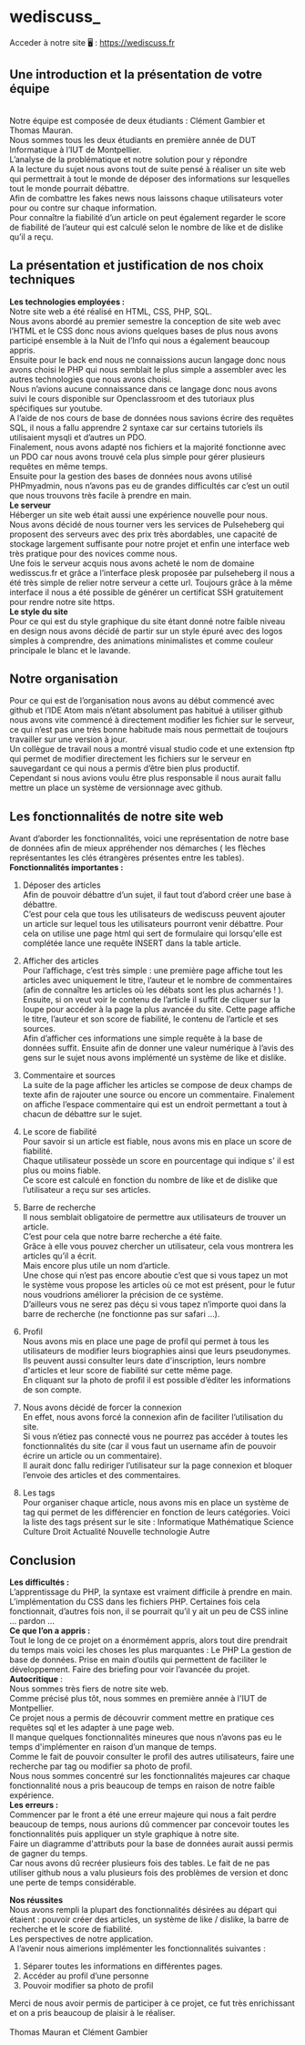 
# wediscuss_

 Acceder à notre site 🖥 : https://wediscuss.fr

## Une introduction et la présentation de votre équipe

 <br>
Notre équipe est composée de deux étudiants : Clément Gambier et Thomas Mauran. <br>
Nous sommes tous les deux étudiants en première année de DUT Informatique à l’IUT de Montpellier.<br>
L’analyse de la problématique et notre solution pour y répondre <br>
A la lecture du sujet nous avons tout de suite pensé à réaliser un site web qui permettrait à tout le monde de déposer des informations sur lesquelles tout le monde pourrait débattre. <br>
Afin de combattre les fakes news nous laissons chaque utilisateurs voter pour ou contre sur chaque information. <br>
Pour connaître la fiabilité d’un article on peut également regarder le score de fiabilité de l’auteur qui est calculé selon le nombre de like et de dislike qu’il a reçu.<br>

## La présentation et justification de nos choix techniques <br>

**Les technologies employées :** <br>
Notre site web a été réalisé en HTML, CSS, PHP, SQL. <br>
Nous avons abordé au premier semestre la conception de site web avec l’HTML et le CSS donc nous avions quelques bases de plus nous avons participé ensemble à la Nuit de l’Info qui nous a également beaucoup appris. <br>
Ensuite pour le back end nous ne connaissions aucun langage donc nous avons choisi le PHP qui nous semblait le plus simple a assembler avec les autres technologies que nous avons choisi. <br>
Nous n’avions aucune connaissance dans ce langage donc nous avons suivi le cours disponible sur Openclassroom et des tutoriaux plus spécifiques sur youtube.<br>
A l’aide de nos cours de base de données nous savions écrire des requêtes SQL, il nous a fallu apprendre 2 syntaxe car sur certains tutoriels ils utilisaient mysqli et d’autres un PDO. <br>
Finalement, nous avons adapté nos fichiers et la majorité fonctionne avec un PDO car nous avons trouvé cela plus simple pour gérer plusieurs requêtes en même temps. <br>
Ensuite pour la gestion des bases de données nous avons utilisé PHPmyadmin, nous n’avons pas eu de grandes difficultés car c’est un outil que nous trouvons très facile à prendre en main.<br>
**Le serveur**<br>
Héberger un site web était aussi une expérience nouvelle pour nous. <br>
Nous avons décidé de nous tourner vers les services de Pulseheberg qui proposent des serveurs avec des prix très abordables, une capacité de stockage largement suffisante pour notre projet et enfin une interface web très pratique pour des novices comme nous. <br>
Une fois le serveur acquis nous avons acheté le nom de domaine wedisscus.fr et grâce a l’interface plesk proposée par pulseheberg il nous a été très simple de relier notre serveur a cette url. Toujours grâce à la même interface il nous a été possible de générer un certificat SSH gratuitement pour rendre notre site https.<br>
**Le style du site**<br>
Pour ce qui est du style graphique du site étant donné notre faible niveau en design nous avons décidé de partir sur un style épuré avec des logos simples à comprendre, des animations minimalistes et comme couleur principale le blanc et le lavande. <br>
## Notre organisation<br>

Pour ce qui est de l’organisation nous avons au début commencé avec github et l’IDE Atom mais n’étant absolument pas habitué à utiliser github nous avons vite commencé à directement modifier les fichier sur le serveur, ce qui n’est pas une très bonne habitude mais nous permettait de toujours travailler sur une version à jour. <br>
Un collègue de travail nous a montré visual studio code et une extension ftp qui permet de modifier directement les fichiers sur le serveur en sauvegardant ce qui nous a permis d’être bien plus productif.<br>
Cependant si nous avions voulu être plus responsable il nous aurait fallu mettre un place un système de versionnage avec github.<br>


## Les fonctionnalités de notre site web<br>

Avant d’aborder les fonctionnalités, voici une représentation de notre base de données afin de mieux appréhender nos démarches ( les flèches représentantes les clés étrangères présentes entre les tables).<br>
**Fonctionnalités importantes :** <br>


1) Déposer des articles<br>
Afin de pouvoir débattre d’un sujet, il faut tout d’abord créer une base à débattre. <br>C’est pour cela que tous les utilisateurs de wediscuss peuvent ajouter un article sur lequel tous les utilisateurs pourront venir débattre. Pour cela on utilise une page html qui sert de formulaire qui lorsqu'elle est complétée lance une requête INSERT dans la table article.<br>


2) Afficher des articles <br>
Pour l’affichage, c’est très simple : une première page affiche tout les articles avec uniquement le titre, l’auteur et le nombre de commentaires (afin de connaître les articles où les débats sont les plus acharnés ! ). Ensuite, si on veut voir le contenu de l’article il suffit de cliquer sur la loupe pour accéder à la page la plus avancée du site.  Cette page affiche le titre, l’auteur et son score de fiabilité, le contenu de l’article et ses sources.<br>
Afin d’afficher ces informations une simple requête à la base de données suffit.
Ensuite afin de donner une valeur numérique à l’avis des gens sur le sujet nous avons implémenté un système de like et dislike. <br>

3) Commentaire et sources <br>
La suite de la page afficher les articles se compose de deux champs de texte afin de rajouter une source ou encore un commentaire. Finalement on affiche l’espace commentaire qui est un endroit permettant a tout à chacun de débattre sur le sujet. 

4) Le score de fiabilité<br>
Pour savoir si un article est fiable, nous avons mis en place un score de fiabilité. <br>Chaque utilisateur possède un score en pourcentage qui indique s' il est plus ou moins fiable. <br>Ce score est calculé en fonction du nombre de like et de dislike que l’utilisateur a reçu sur ses articles.<br>
	

5) Barre de recherche <br>
Il nous semblait obligatoire de permettre aux utilisateurs de trouver un article. <br>C’est pour cela que notre barre recherche a été faite.<br> Grâce à elle vous pouvez chercher un utilisateur, cela vous montrera les articles qu’il a écrit.<br> Mais encore plus utile un nom d’article.<br> Une chose qui n’est pas encore aboutie c’est que si vous tapez un mot le système vous propose les articles où ce mot est présent, pour le futur nous voudrions améliorer la précision de ce système. <br>
D’ailleurs vous ne serez pas déçu si vous tapez n’importe quoi dans la barre de recherche (ne fonctionne pas sur safari …).<br>

6) Profil <br>
Nous avons mis en place une page de profil qui permet à tous les utilisateurs de modifier leurs biographies ainsi que leurs pseudonymes.<br> Ils peuvent aussi consulter leurs date d'inscription, leurs nombre d'articles et leur score de fiabilité sur cette même page. <br>En cliquant sur la photo de profil il est possible d’éditer les informations de son compte.<br>


7) Nous avons décidé de forcer la connexion <br>
En effet, nous avons forcé la connexion afin de faciliter l’utilisation du site. <br>Si vous n’étiez pas connecté vous ne pourrez pas accéder à toutes les fonctionnalités du site (car il vous faut un username afin de pouvoir écrire un article ou un commentaire). <br>Il aurait donc fallu rediriger l’utilisateur sur la page connexion et bloquer l’envoie des articles et des commentaires.<br>

8) Les tags<br>
Pour organiser chaque article, nous avons mis en place un système de tag qui permet de les différencier en fonction de leurs catégories. Voici la liste des tags présent sur le site :
Informatique
Mathématique
Science
Culture
Droit
Actualité
Nouvelle technologie
Autre


## Conclusion<br>

**Les difficultés :** <br>
L’apprentissage du PHP, la syntaxe est vraiment difficile à prendre en main. <br>
L’implémentation du CSS dans les fichiers PHP. Certaines fois cela fonctionnait, d’autres fois non, il se pourrait qu’il y ait un peu de CSS inline … pardon ...<br>
**Ce que l’on a appris :**<br>
Tout le long de ce projet on a énormément appris, alors tout dire prendrait du temps mais voici les choses les plus marquantes : 
Le PHP
La gestion de base de données.
Prise en main d’outils qui permettent de faciliter le développement.
Faire des briefing pour voir l’avancée du projet. <br>
**Autocritique** :<br>
Nous sommes très fiers de notre site web.<br> Comme précisé plus tôt, nous sommes en première année à l'IUT de Montpellier.<br> Ce projet nous a permis de découvrir comment mettre en pratique ces requêtes sql et les adapter à une page web.<br> Il manque quelques fonctionnalités mineures que nous n’avons pas eu le temps d'implémenter en raison d’un manque de temps.<br> Comme le fait de pouvoir consulter le profil des autres utilisateurs, faire une recherche par tag ou modifier sa photo de profil.<br> Nous nous sommes concentré sur les fonctionnalités majeures car chaque fonctionnalité nous a pris beaucoup de temps en raison de notre faible expérience.<br>
**Les erreurs :** <br>
Commencer par le front a été une erreur majeure qui nous a fait perdre beaucoup de temps, nous aurions dû commencer par concevoir toutes les fonctionnalités puis appliquer un style graphique à notre site.<br>
Faire un diagramme d'attributs pour la base de données aurait aussi permis de gagner du temps. <br>Car nous avons dû recréer plusieurs fois des tables.
Le fait de ne pas utiliser github nous a valu plusieurs fois des problèmes de version et donc une perte de temps considérable.<br>

**Nos réussites**<br>
Nous avons rempli la plupart des fonctionnalités désirées au départ qui étaient : 
pouvoir créer des articles, un système de like / dislike, la barre de recherche et le  score de fiabilité.<br>
Les perspectives de notre application.<br>
A l’avenir nous aimerions implémenter les fonctionnalités suivantes : <br>
1) Séparer toutes les informations en différentes pages.
2) Accéder au profil d’une personne
3) Pouvoir modifier sa photo de profil<br>

Merci de nous avoir permis de participer à ce projet, ce fut très enrichissant et on a pris beaucoup de plaisir à le réaliser. <br>
<br>
Thomas Mauran et Clément Gambier
